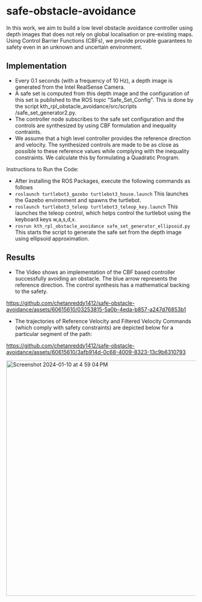 # safe-obstacle-avoidance

In this work, we aim to build a low level obstacle avoidance controller using depth images that does not rely on global localisation or pre-existing maps. Using Control Barrier Functions (CBFs), we provide provable guarantees to safety even in an unknown and uncertain environment.  

## Implementation
- Every 0.1 seconds (with a frequency of 10 Hz), a depth image is generated from the Intel RealSense Camera.
- A safe set is computed from this depth image and the configuration of this set is published to the ROS topic "Safe_Set_Config". This is done by the script kth_rpl_obstacle_avoidance/src/scripts
/safe_set_generator2.py.
- The controller node subscribes to the safe set configuration and the controls are synthesized by using CBF formulation and inequality contraints.
- We assume that a high level controller provides the reference direction and velocity. The synthesized controls are made to be as close as possible to these reference values while complying with the inequality constraints. We calculate this by formulating a Quadratic Program.

Instructions to Run the Code:
- After installing the ROS Packages, execute the following commands as follows
- `roslaunch turtlebot3_gazebo turtlebot3_house.launch` This launches the Gazebo environment and spawns the turtlebot.
- `roslaunch turtlebot3_teleop turtlebot3_teleop_key.launch` This launches the teleop control, which helps control the turtlebot using the keyboard keys w,a,s,d,x.
- `rosrun kth_rpl_obstacle_avoidance safe_set_generator_ellipsoid.py` This starts the script to generate the safe set from the depth image using ellipsoid approximation.



## Results
- The Video shows an implementation of the CBF based controller successfully avoiding an obstacle. The blue arrow represents the reference direction. The control synthesis has a mathematical backing to the safety.


https://github.com/chetanreddy1412/safe-obstacle-avoidance/assets/60615610/03253815-5a0b-4eda-b857-a247d76853b1

- The trajectories of Reference Velocity and Filtered Velocity Commands (which comply with safety constraints) are depicted below for a particular segment of the path:


https://github.com/chetanreddy1412/safe-obstacle-avoidance/assets/60615610/3afb914d-0c68-4009-8323-13c9b6310793



   <img width="624" alt="Screenshot 2024-01-10 at 4 59 04 PM" src="https://github.com/chetanreddy1412/safe-obstacle-avoidance/assets/60615610/5779bd82-8b26-4e00-8a8d-4e007edd8537">

  






